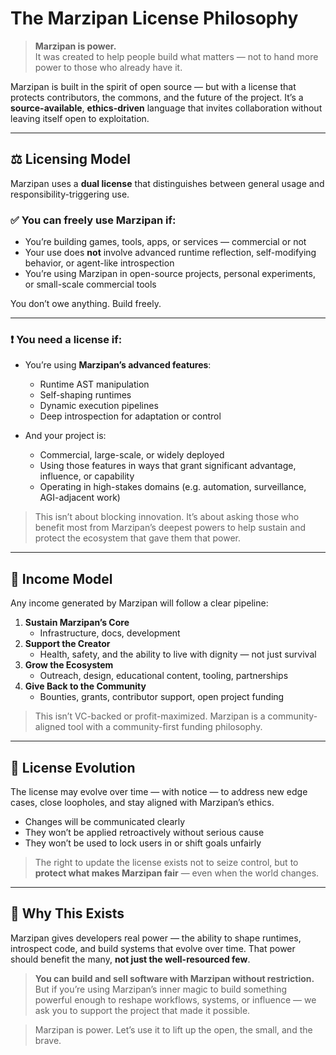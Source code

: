 # The Marzipan License Philosophy

> **Marzipan is power.**  
> It was created to help people build what matters — not to hand more power to those who already have it.

Marzipan is built in the spirit of open source — but with a license that protects contributors, the commons, and the future of the project. It’s a **source-available**, **ethics-driven** language that invites collaboration without leaving itself open to exploitation.

---

## ⚖️ Licensing Model

Marzipan uses a **dual license** that distinguishes between general usage and responsibility-triggering use.

### ✅ You can freely use Marzipan if:

- You’re building games, tools, apps, or services — commercial or not
- Your use does **not** involve advanced runtime reflection, self-modifying behavior, or agent-like introspection
- You’re using Marzipan in open-source projects, personal experiments, or small-scale commercial tools

You don’t owe anything. Build freely.

---

### ❗ You need a license if:

- You’re using **Marzipan’s advanced features**:

  - Runtime AST manipulation
  - Self-shaping runtimes
  - Dynamic execution pipelines
  - Deep introspection for adaptation or control

- And your project is:
  - Commercial, large-scale, or widely deployed
  - Using those features in ways that grant significant advantage, influence, or capability
  - Operating in high-stakes domains (e.g. automation, surveillance, AGI-adjacent work)

> This isn’t about blocking innovation. It’s about asking those who benefit most from Marzipan’s deepest powers to help sustain and protect the ecosystem that gave them that power.

---

## 💸 Income Model

Any income generated by Marzipan will follow a clear pipeline:

1. **Sustain Marzipan’s Core**
   - Infrastructure, docs, development
2. **Support the Creator**
   - Health, safety, and the ability to live with dignity — not just survival
3. **Grow the Ecosystem**
   - Outreach, design, educational content, tooling, partnerships
4. **Give Back to the Community**
   - Bounties, grants, contributor support, open project funding

> This isn’t VC-backed or profit-maximized. Marzipan is a community-aligned tool with a community-first funding philosophy.

---

## 🔄 License Evolution

The license may evolve over time — with notice — to address new edge cases, close loopholes, and stay aligned with Marzipan’s ethics.

- Changes will be communicated clearly
- They won’t be applied retroactively without serious cause
- They won’t be used to lock users in or shift goals unfairly

> The right to update the license exists not to seize control, but to **protect what makes Marzipan fair** — even when the world changes.

---

## 🧠 Why This Exists

Marzipan gives developers real power — the ability to shape runtimes, introspect code, and build systems that evolve over time. That power should benefit the many, **not just the well-resourced few**.

> **You can build and sell software with Marzipan without restriction.**  
> But if you’re using Marzipan’s inner magic to build something powerful enough to reshape workflows, systems, or influence — we ask you to support the project that made it possible.

> Marzipan is power. Let’s use it to lift up the open, the small, and the brave.
